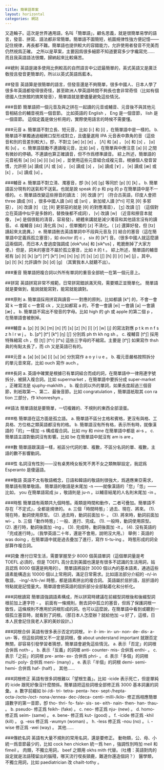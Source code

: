 ```yaml
---
title: 簡單語草案
layout: horizontal
categories: 網誌
---
```

又造輪子。這次是世界通用語，名叫「簡單語」，顧名思義，就是很簡單易學的語言，發音、拼寫、語法都非常簡單。簡單語不圖簡短，衹圖規律性強方便記憶——記住規律，再長都不難。簡單語也提供較大的容錯能力，允許使用者發音不完美而仍然視爲正確。
之所以是草案，主要因爲很多細節不知道要寫多少字纔寫完……而且我英語語法很爛，歸納起來比較痛苦。

##總則
英語是諸多使用比例較高的自然語言中公認最簡單的，英式英語又是廣泛敎授且發音更簡單的，所以以英式英語爲藍本。

##發音
英語算是很簡單的語言，但發音還是不夠簡單，很多中國人、日本人學了很多年英語都發得很奇怪，甚至歐洲人學英語時間不夠長也會非常奇怪（比如有個德國人住旅館的搞笑發音），簡單語就是要儘量避免這些情況。

###音節
簡單語把一個元音及與之拼在一起讀的元音或輔音、元音後不與其他元音相結合的輔音視爲一個音節。
比如英語的 English ， Eng 是一個音節， lish 是一個音節。
這個定義是做分析用的，實際使用語言的時候不需要懂。

###元音
a. 簡單語不對立長、短元音，比如 [i:] 和 [i] ，在簡單語中是一樣的。
b. 簡單語不單獨通過細微口型形成對立，且儘量選用 IPA 元音表中靠角的音（這些音和別的音差別較大）。卽，不對立 [æ] [ɛ] [e] ， [Λ] 和 [a] ， [o] 和 [ɔ] ， [ʊ] 和 [u] 。
c. 簡單語鼓勵不連讀複元音，比如 [ai] ，在簡單與中應注意 [a] [i] 之間有微妙的停頓。不連讀也算正確讀音，但不作爲標準讀音。
綜上所述，簡單語的元音衹有 [a] [o] [ə] [i] [u] [e] ，並使用這些元音組合成複元音。根據個人發音習慣，允許把 [a] 讀成 [Λ] 或 [ɑ] ， [o] 讀成 [ɔ] ， [ə] 讀成 [ɤ] ， [e] 讀成 [æ] 或 [ɛ] ， [u] 讀成 [ʊ] 。

###輔音
a. 簡單語不對立淸、濁塞音，卽 [b] [d] [g] 等同於 [p] [t] [k] 。
b. 簡單語區分現有的送氣和不送氣。也就是說 speak 的 p 和 pig 的 p 在簡單語中是不一樣的。
c. 簡單語改變這些擦音的讀法： [θ] 改讀 [tʰ] （符合古英語，印度人會把 three 讀成 [tli] ，很多中國人讀 [sli] 或 [sri] ，新加坡人讀 [tʰri] 可見 [θ] 多邪惡）， [ð] 改讀 [t] （比 [θ] 更邪惡的就是 [θ] 的對應濁音）， [ʒ] 改讀 [∫] （這個對立在英語中似乎是多餘的，替換後都不成詞）， [v] 改讀 [w] （近音和擦音本就像， [w] 是個很鬆的淸音，容易發）。總體來講就是減少濁音和其他語言沒有的讀音。
d. 複輔音 [dz] 淸化爲 [ts] ，但單獨的 [z] 不淸化。（ [z] 還算好發，但 [tz] 讀起來太詭異。）
e. 簡單語刪去英語單詞中不段與元音及 [l] 結合的塞音（這在簡單語中定義爲孤立塞音），如 doctor 的 c ， six 的 [kʰ] 音。（很多中國人就這麼讀這兩個詞，而日本人會過度強調成 [dokʰuta] 和 [sikʰus] ，乾脆刪掉了大家方便。）但是，詞末的塞音不屬於孤立塞音，比如 it 的 t 。
綜上所述，簡單語的輔音衹有 [p] [t] [k] [pʰ] [tʰ] [kʰ] [m] [n] [ŋ] [f] [s] [z] [ʃ] [h] [l] [r] [w] [j] 。其中， [p] [t] [k] 允許讀作 [b] [d] [g] （其實我本人就聽不出）。

###重音
簡單語把複合詞以外所有單詞的重音全部統一在第一個元音上。

##拼寫
英語拼寫非常不規範，日常拼寫錯誤滿天飛，需要矯正並簡單化。
簡單語就是要做到，能說就能寫對，能寫就能讀對。

###原則
a. 簡單語採用拼寫與讀音一一對應的原則。比如都讀 [kʰ] 的，不會一會寫 k 一會寫 c 一會寫 ck ，又比如都寫 a 的，不會一會讀 [ei] 一會讀 [ə] 一會讀 [æ] 。
b. 簡單語不寫出不發音的字母。比如 high 的 gh 或 apple 的第二個 p ，在簡單語會被刪掉。

###輔音
a. [p] [t] [k] [m] [n] [f] [s] [z] [h] [l] [r] [w] [j] 的寫法對應 p t k m n f s z h l r w j 。
b. [pʰ] [tʰ] [kʰ] [ŋ] [ʃ] 分別爲 ph th kh ng sh 。
c. 複輔音 [tʰ∫] 採用特殊縮寫 ch ，但 [t∫] [tʰr] [tʰs] 這些三字母的不縮寫。主要是 [tʰ∫] 如果寫作 thsh 眞的有點太長了，而 ch 又是英語已有的。

###元音
a. [a] [o] [ə] [i] [u] [e] 分別寫作 a o y i u e 。
b. 複元音嚴格按照拆分的單元音來寫，比如 ouch 寫作 auch 。

###長詞
a. 英語中確實是根據已有單詞組合而成的詞，在簡單語中一律用連字號拆分，被歸入複合詞。比如 supermarket ，在簡單語中要拆分成 super-market ，正確寫法是 sjuphy-makhith 。
b. 複合詞以外的單詞，如果長度超過三個音節，則衹取第一、第二、最後音節。比如 congratulation ，簡單語衹取其 con ra tion 三部分，作 khonreshyn 。

##語法
簡單語就是要簡單，一切複雜的、不規則的東西全部滾蛋。

###格
簡單語在這方面是孤立語。
a. 簡單語不區分主格和賓格，更沒有與格、工具格、方位格之類英語都沒有的格。
b. 簡單語沒有所有格，表示所有時，就像漢語的「的」一樣加 -s 構成複合詞。比如 my 和 mine 在簡單語中都是 ai-s 。
c. 簡單語主語對動詞沒有影響。比如 be 在簡單語中就沒有 am is are 。

###數
簡單語跟漢語一樣，衹區分代詞的單、複數，不區分名詞的單、複數，主語的數不影響動詞。

###性
名詞沒有性別——沒有桌男椅女板凳不男不女之類無聊設定，我認爲 Esperanto 是傻逼語。

###敬語
英語不太有敬語槪念，日語和韓語的敬語則很強大，爲適應東亞需求，簡單語有簡單敬語。
簡單語的敬語是末尾加 -n ——就像漢語的「您」「怹」——比如， you 在簡單語寫成 ju ，敬語則是 ju-n 。以輔音結尾的人名則末尾加 -in 。

###時態
簡單語有兩類共九個時態。兩類是時間和動作，二者可疊加。簡單語不存在「不定式」，全都是規律的。
a. 三個「時間時態」：過去、現在、將來。
	(1). 現在時，動詞使用原型。
	(2). 過去時，動詞前面加 ti- 。
	(3). 將來時，動詞前面加 wi- 。
b. 三個「動作時態」：一般、進行、完成。
	(1). 一般時，動詞使用原型。
	(2). 進行時，動詞後面加 -ing 。
	(3). 完成時，動詞後面加 -it 。
	(4). 沒有英語的「完成進行時」。（我學英語二十年，還是不會用，說明沒大用。）
舉例：英語的 was doing ，在簡單語中就是過去疊加了進行，寫作 ti-tu-ing 。
時態形成的詞全部算作複合詞。

##詞彙
應付日常生活，需要掌握至少 8000 個英語單詞（這個單詞量是考 TOEFL 必須的，但是 TOEFL 高分去到美國也還是有很多不認識的生活用詞，姑且認爲 8000 個還是夠用的）。
簡單語將設計 3000 個以內的基本語素，通過這些語素能構造出 10000 個以上常用詞，滿足日常需求。比如語法部分介紹的 -n/-in 敬語， -ing/-it/ti-/wi 時態，都是語素拼出的複合詞。
英語屬於屈折語，屈折語的特點就是記憶量大。簡單語會把英語的屈折部分全部黏着化和分析化。

###詞根讀寫
簡單語強調語素構成，所以拼寫時建議在前綴型詞根後和後綴型詞根前加上連字符 - 。
前面有一條規則，刪去詞中孤立的塞音，但爲了保護詞根一致性，這條規則不應用於詞根形成的詞。也可以這麼說，在簡單語中看到或聽到一個孤立塞音時，就看到了詞根。（那日本人怎麼辦？就給他加 -u 好了，這樣，日本人民會記住我老人家的美妙設計。）

###詞根合倂
英語有很多表示否定的詞根， ir- il- im- in- un- non- de- dis- a- un- 等，但這些詞根又不一定是詞根，像 about understand important 就跟否定無關，卻容易引發學習者猜想，簡單語會避免這些情況。
a. 表示「否定」的詞根合倂爲 noth- 。
b. 表示「反義」的詞根 anti- counter- mis- 合倂爲 enthi- 。
c. 表示「之前」的詞根 pre- ante- ex- 合倂爲 phri- 。
d. 表示「多個」的詞根 multi- poly- 合倂爲 meni- (many) 。
e. 表示「半個」的詞根 demi- semi- hemi- 合倂爲 haf- (half) 。
其他……

###詞根修正
英語有很多詞根難以「望根生義」。比如 -icide 表示死亡，但是單純的 icide 跟死好像沒什麼關係。簡單語把這些詞根全部修正爲 3000 基本詞裏的詞彙。
a. 數字前綴如 bi-/di- tri- tetra- penta- hex- sept-/hepta- octa-/octo-/oct- nona-/ennea- dec-/deca- centi- milli-/kilo- 修正爲相應簡單語數字的第一音節，卽 tho- thri- fo- faiv- sis- se- eith- nain- then- han- thau- 。
b. pseudo- 修正爲 feikh- (fake) 。
c. neo- 修正爲 nju- (new) 。
d. homo- 修正爲 seim- (same) 。
e. bene- 修正爲 kut- (good) 。
f. -icide 修正爲 -khil (kill) 。
g. -ess 修正爲 -wumyn (woman) 。
h. -less 修正爲 -nou (no) 。
i. -wise 修正爲 -wei (way) 。
其他……

###傳統名詞
英語有大量不規則的常用名詞，還是要修正。
動物類，公、母、小統一爲音節最少的，比如 cock hen chicken 統一爲 hen ，強調性別時加 meil 和 fimeil 。
肉類，不獨立用詞， beef 之類用 okhs mith 代替。（吐槽：英語對肉的設定就是法語殘留出的腦殘，哪天流行喫長頸鹿，難道你還造個詞？）
醫學類，不獨立用詞，比如 paediatrician 改 chailt-tothy 。
